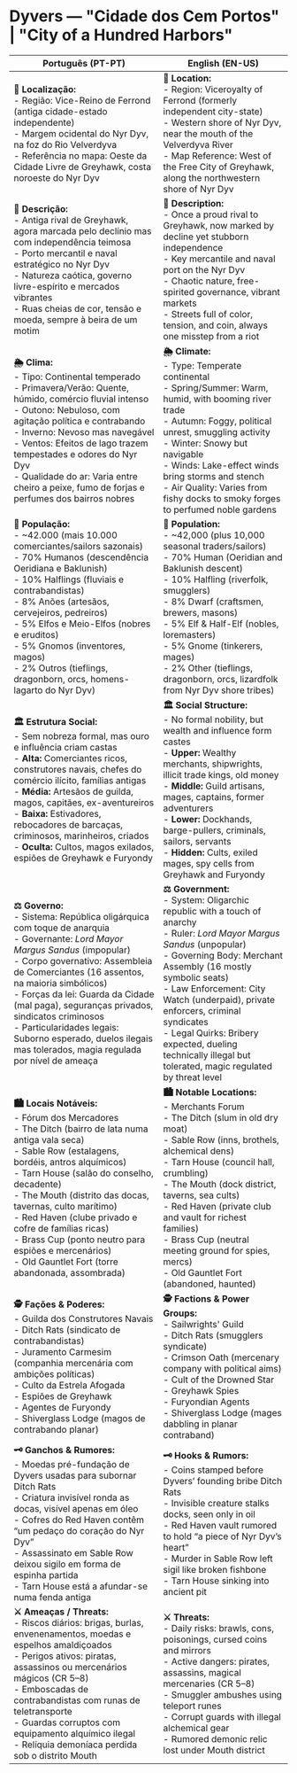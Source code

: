 # Dyvers — "Cidade dos Cem Portos" | "City of a Hundred Harbors"

| **Português (PT-PT)** | **English (EN-US)** |
| --- | --- |
| **📍 Localização:**<br> - Região: Vice-Reino de Ferrond (antiga cidade-estado independente)<br> - Margem ocidental do Nyr Dyv, na foz do Rio Velverdyva<br> - Referência no mapa: Oeste da Cidade Livre de Greyhawk, costa noroeste do Nyr Dyv | **📍 Location:**<br> - Region: Viceroyalty of Ferrond (formerly independent city-state)<br> - Western shore of Nyr Dyv, near the mouth of the Velverdyva River<br> - Map Reference: West of the Free City of Greyhawk, along the northwestern shore of Nyr Dyv |
| **📝 Descrição:**<br> - Antiga rival de Greyhawk, agora marcada pelo declínio mas com independência teimosa<br> - Porto mercantil e naval estratégico no Nyr Dyv<br> - Natureza caótica, governo livre-espírito e mercados vibrantes<br> - Ruas cheias de cor, tensão e moeda, sempre à beira de um motim | **📝 Description:**<br> - Once a proud rival to Greyhawk, now marked by decline yet stubborn independence<br> - Key mercantile and naval port on the Nyr Dyv<br> - Chaotic nature, free-spirited governance, vibrant markets<br> - Streets full of color, tension, and coin, always one misstep from a riot |
| **🌦 Clima:**<br> - Tipo: Continental temperado<br> - Primavera/Verão: Quente, húmido, comércio fluvial intenso<br> - Outono: Nebuloso, com agitação política e contrabando<br> - Inverno: Nevoso mas navegável<br> - Ventos: Efeitos de lago trazem tempestades e odores do Nyr Dyv<br> - Qualidade do ar: Varia entre cheiro a peixe, fumo de forjas e perfumes dos bairros nobres | **🌦 Climate:**<br> - Type: Temperate continental<br> - Spring/Summer: Warm, humid, with booming river trade<br> - Autumn: Foggy, political unrest, smuggling activity<br> - Winter: Snowy but navigable<br> - Winds: Lake-effect winds bring storms and stench<br> - Air Quality: Varies from fishy docks to smoky forges to perfumed noble gardens |
| **👥 População:**<br> - ~42.000 (mais 10.000 comerciantes/sailors sazonais)<br> - 70% Humanos (descendência Oeridiana e Baklunish)<br> - 10% Halflings (fluviais e contrabandistas)<br> - 8% Anões (artesãos, cervejeiros, pedreiros)<br> - 5% Elfos e Meio-Elfos (nobres e eruditos)<br> - 5% Gnomos (inventores, magos)<br> - 2% Outros (tieflings, dragonborn, orcs, homens-lagarto do Nyr Dyv) | **👥 Population:**<br> - ~42,000 (plus 10,000 seasonal traders/sailors)<br> - 70% Human (Oeridian and Baklunish descent)<br> - 10% Halfling (riverfolk, smugglers)<br> - 8% Dwarf (craftsmen, brewers, masons)<br> - 5% Elf & Half-Elf (nobles, loremasters)<br> - 5% Gnome (tinkerers, mages)<br> - 2% Other (tieflings, dragonborn, orcs, lizardfolk from Nyr Dyv shore tribes) |
| **🏛 Estrutura Social:**<br> - Sem nobreza formal, mas ouro e influência criam castas<br> - **Alta:** Comerciantes ricos, construtores navais, chefes do comércio ilícito, famílias antigas<br> - **Média:** Artesãos de guilda, magos, capitães, ex-aventureiros<br> - **Baixa:** Estivadores, rebocadores de barcaças, criminosos, marinheiros, criados<br> - **Oculta:** Cultos, magos exilados, espiões de Greyhawk e Furyondy | **🏛 Social Structure:**<br> - No formal nobility, but wealth and influence form castes<br> - **Upper:** Wealthy merchants, shipwrights, illicit trade kings, old money<br> - **Middle:** Guild artisans, mages, captains, former adventurers<br> - **Lower:** Dockhands, barge-pullers, criminals, sailors, servants<br> - **Hidden:** Cults, exiled mages, spy cells from Greyhawk and Furyondy |
| **⚖ Governo:**<br> - Sistema: República oligárquica com toque de anarquia<br> - Governante: _Lord Mayor Margus Sandus_ (impopular)<br> - Corpo governativo: Assembleia de Comerciantes (16 assentos, na maioria simbólicos)<br> - Forças da lei: Guarda da Cidade (mal paga), seguranças privados, sindicatos criminosos<br> - Particularidades legais: Suborno esperado, duelos ilegais mas tolerados, magia regulada por nível de ameaça | **⚖ Government:**<br> - System: Oligarchic republic with a touch of anarchy<br> - Ruler: _Lord Mayor Margus Sandus_ (unpopular)<br> - Governing Body: Merchant Assembly (16 mostly symbolic seats)<br> - Law Enforcement: City Watch (underpaid), private enforcers, criminal syndicates<br> - Legal Quirks: Bribery expected, dueling technically illegal but tolerated, magic regulated by threat level |
| **🏙 Locais Notáveis:**<br> - Fórum dos Mercadores<br> - The Ditch (bairro de lata numa antiga vala seca)<br> - Sable Row (estalagens, bordéis, antros alquímicos)<br> - Tarn House (salão do conselho, decadente)<br> - The Mouth (distrito das docas, tavernas, culto marítimo)<br> - Red Haven (clube privado e cofre de famílias ricas)<br> - Brass Cup (ponto neutro para espiões e mercenários)<br> - Old Gauntlet Fort (torre abandonada, assombrada) | **🏙 Notable Locations:**<br> - Merchants Forum<br> - The Ditch (slum in old dry moat)<br> - Sable Row (inns, brothels, alchemical dens)<br> - Tarn House (council hall, crumbling)<br> - The Mouth (dock district, taverns, sea cults)<br> - Red Haven (private club and vault for richest families)<br> - Brass Cup (neutral meeting ground for spies, mercs)<br> - Old Gauntlet Fort (abandoned, haunted) |
| **🕵 Fações & Poderes:**<br> - Guilda dos Construtores Navais<br> - Ditch Rats (sindicato de contrabandistas)<br> - Juramento Carmesim (companhia mercenária com ambições políticas)<br> - Culto da Estrela Afogada<br> - Espiões de Greyhawk<br> - Agentes de Furyondy<br> - Shiverglass Lodge (magos de contrabando planar) | **🕵 Factions & Power Groups:**<br> - Sailwrights' Guild<br> - Ditch Rats (smugglers syndicate)<br> - Crimson Oath (mercenary company with political aims)<br> - Cult of the Drowned Star<br> - Greyhawk Spies<br> - Furyondian Agents<br> - Shiverglass Lodge (mages dabbling in planar contraband) |
| **🗝 Ganchos & Rumores:**<br> - Moedas pré-fundação de Dyvers usadas para subornar Ditch Rats<br> - Criatura invisível ronda as docas, visível apenas em óleo<br> - Cofres do Red Haven contêm “um pedaço do coração do Nyr Dyv”<br> - Assassinato em Sable Row deixou sigilo em forma de espinha partida<br> - Tarn House está a afundar-se numa fenda antiga | **🗝 Hooks & Rumors:**<br> - Coins stamped before Dyvers’ founding bribe Ditch Rats<br> - Invisible creature stalks docks, seen only in oil<br> - Red Haven vault rumored to hold “a piece of Nyr Dyv’s heart”<br> - Murder in Sable Row left sigil like broken fishbone<br> - Tarn House sinking into ancient pit |
| **⚔ Ameaças / Threats:**<br> - Riscos diários: brigas, burlas, envenenamentos, moedas e espelhos amaldiçoados<br> - Perigos ativos: piratas, assassinos ou mercenários mágicos (CR 5–8)<br> - Emboscadas de contrabandistas com runas de teletransporte<br> - Guardas corruptos com equipamento alquímico ilegal<br> - Relíquia demoníaca perdida sob o distrito Mouth | **⚔ Threats:**<br> - Daily risks: brawls, cons, poisonings, cursed coins and mirrors<br> - Active dangers: pirates, assassins, magical mercenaries (CR 5–8)<br> - Smuggler ambushes using teleport runes<br> - Corrupt guards with illegal alchemical gear<br> - Rumored demonic relic lost under Mouth district |
